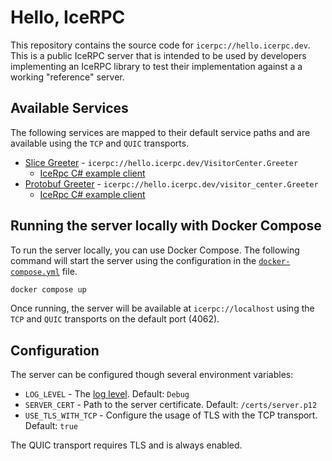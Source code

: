 # Hello, IceRPC

This repository contains the source code for `icerpc://hello.icerpc.dev`. This is a public IceRPC server that
is intended to be used by developers implementing an IceRPC library to test their implementation against a
a working "reference" server.

## Available Services

The following services are mapped to their default service paths and are available using the `TCP` and `QUIC` transports.

- [Slice Greeter](./src/Greeter.Slice/slice/Greeter.slice) - `icerpc://hello.icerpc.dev/VisitorCenter.Greeter`
  - [IceRpc C# example client ](https://github.com/icerpc/icerpc-csharp/tree/0.3.x/examples/slice/Secure/Client)
- [Protobuf Greeter](./src/Greeter.Protobuf/proto/greeter.proto) - `icerpc://hello.icerpc.dev/visitor_center.Greeter`
  - [IceRpc C# example client ](https://github.com/icerpc/icerpc-csharp/tree/0.3.x/examples/protobuf/Secure/Client)

## Running the server locally with Docker Compose

To run the server locally, you can use Docker Compose. The following command will start the server using the
configuration in the [`docker-compose.yml`](./docker-compose.yml) file.

```bash
docker compose up
```

Once running, the server will be available at `icerpc://localhost` using the `TCP` and `QUIC` transports on the default
port (4062).

## Configuration

The server can be configured though several environment variables:

- `LOG_LEVEL` - The [log level](https://learn.microsoft.com/en-us/dotnet/core/extensions/logging?tabs=command-line#log-level). Default: `Debug`
- `SERVER_CERT` - Path to the server certificate. Default: `/certs/server.p12`
- `USE_TLS_WITH_TCP` - Configure the usage of TLS with the TCP transport. Default: `true`

The QUIC transport requires TLS and is always enabled.
